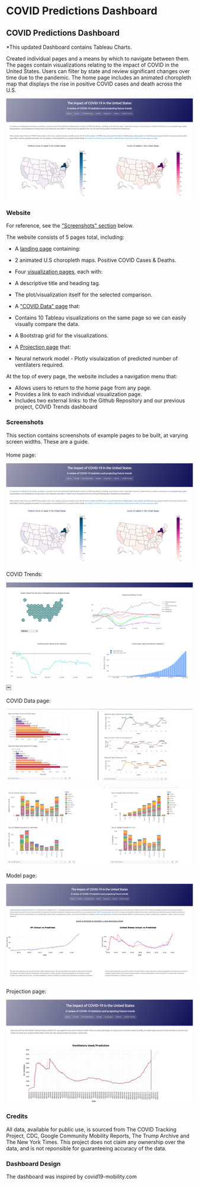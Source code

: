 # COVID Predictions Dashboard 

## COVID Predictions Dashboard


*This updated Dashboard contains Tableau Charts.

Created individual pages and a means by which to navigate between them. The pages contain visualizations relating to the impact of COVID in the United States. Users can filter by state and review significant changes over time due to the pandemic. The home page includes an animated choropleth map that displays the rise in positive COVID cases and death across the U.S.

![Images/landingResize.png](Images/Homepage.png)

### Website 

For reference, see the ["Screenshots" section](#screenshots) below.

The website consists of 5 pages total, including:

* A [landing page](#Homepage) containing:
* 2 animated U.S choropleth maps. Positive COVID Cases & Deaths.

* Four [visualization pages](#visualization-pages), each with:
* A descriptive title and heading tag.
* The plot/visualization itself for the selected comparison.
* A ["COVID Data" page](#covid-page) that:
* Contains 10 Tableau visualizations on the same page so we can easily visually compare the data.
* A Bootstrap grid for the visualizations.
   
* A [Projection page](#projection-page) that:
* Neural network model - Plotly visulaization of predicted number of ventilaters required.

At the top of every page, the website includes a navigation menu that:

* Allows users to return to the home page from any page.
* Provides a link to each individual visualization page.
* Includes two external links: to the Github Repository and our previous project, COVID Trends dashboard


### Screenshots

This section contains screenshots of example pages to be built, at varying screen widths. These are a guide.

#### <a id="Homepage"></a>

Home page:

![Home page](Images/Homepage.png)

COVID Trends:

![Google Mobility page](Images/covidTrends.png)
￼

#### <a id="covid-page"></a>

COVID Data page:

![comparison page large screen](Images/covidData1.png)

![comparison page large screen](Images/covidData2.png)

Model page:

![comparison page small screen](Images/Model.png)

#### <a id="projection-page"></a>

Projection page:

![data page large screen](Images/Projection.png)

### Credits

All data, available for public use, is sourced from  The COVID Tracking Project, CDC, Google Community Mobility Reports, The Trump Archive and The New York Times. This project does not claim any ownership over the data, and is not reponsible for guaranteeing accuracy of the data.

### Dashboard Design
The dashboard was inspired by covid19-mobility.com 
